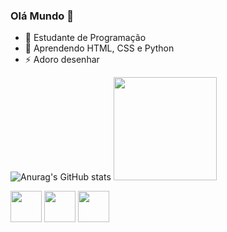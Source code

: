 ### Olá Mundo 👋


- 🔭 Estudante de Programação
- 🌱 Aprendendo HTML, CSS e Python
- ⚡ Adoro desenhar
  
![Anurag's GitHub stats](https://github-readme-stats.vercel.app/api?username=BrenoTNK&show_icons=true&theme=dark)
<img src="https://github-readme-stats.vercel.app/api/top-langs/?username=BrenoTNK&layout=compact&langs_count=7&theme=dark" height=165em>

<div style="display: inline-block">
  <img src="https://cdn.jsdelivr.net/gh/devicons/devicon/icons/python/python-original.svg" height=50/>
  <img src="https://cdn.jsdelivr.net/gh/devicons/devicon/icons/html5/html5-original.svg" height=50/>
  <img src="https://cdn.jsdelivr.net/gh/devicons/devicon/icons/css3/css3-original.svg" height=50/>
</div>
